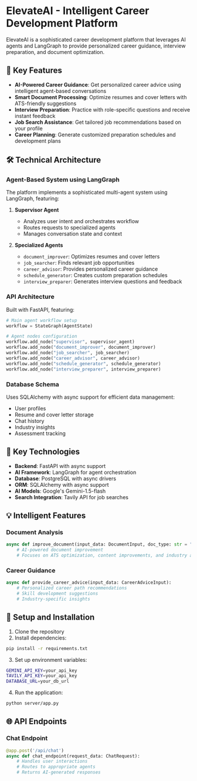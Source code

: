 # ElevateAI - Intelligent Career Development Platform

ElevateAI is a sophisticated career development platform that leverages AI agents and LangGraph to provide personalized career guidance, interview preparation, and document optimization.

## 🌟 Key Features

- **AI-Powered Career Guidance**: Get personalized career advice using intelligent agent-based conversations
- **Smart Document Processing**: Optimize resumes and cover letters with ATS-friendly suggestions
- **Interview Preparation**: Practice with role-specific questions and receive instant feedback
- **Job Search Assistance**: Get tailored job recommendations based on your profile
- **Career Planning**: Generate customized preparation schedules and development plans

## 🛠️ Technical Architecture

### Agent-Based System using LangGraph

The platform implements a sophisticated multi-agent system using LangGraph, featuring:

1. **Supervisor Agent**

   - Analyzes user intent and orchestrates workflow
   - Routes requests to specialized agents
   - Manages conversation state and context

2. **Specialized Agents**
   - `document_improver`: Optimizes resumes and cover letters
   - `job_searcher`: Finds relevant job opportunities
   - `career_advisor`: Provides personalized career guidance
   - `schedule_generator`: Creates custom preparation schedules
   - `interview_preparer`: Generates interview questions and feedback

### API Architecture

Built with FastAPI, featuring:

```python
# Main agent workflow setup
workflow = StateGraph(AgentState)

# Agent nodes configuration
workflow.add_node("supervisor", supervisor_agent)
workflow.add_node("document_improver", document_improver)
workflow.add_node("job_searcher", job_searcher)
workflow.add_node("career_advisor", career_advisor)
workflow.add_node("schedule_generator", schedule_generator)
workflow.add_node("interview_preparer", interview_preparer)
```

### Database Schema

Uses SQLAlchemy with async support for efficient data management:

- User profiles
- Resume and cover letter storage
- Chat history
- Industry insights
- Assessment tracking

## 🚀 Key Technologies

- **Backend**: FastAPI with async support
- **AI Framework**: LangGraph for agent orchestration
- **Database**: PostgreSQL with async drivers
- **ORM**: SQLAlchemy with async support
- **AI Models**: Google's Gemini-1.5-flash
- **Search Integration**: Tavily API for job searches

## 💡 Intelligent Features

### Document Analysis

```python
async def improve_document(input_data: DocumentInput, doc_type: str = "resume"):
    # AI-powered document improvement
    # Focuses on ATS optimization, content improvements, and industry alignment
```

### Career Guidance

```python
async def provide_career_advice(input_data: CareerAdviceInput):
    # Personalized career path recommendations
    # Skill development suggestions
    # Industry-specific insights
```

## 🔧 Setup and Installation

1. Clone the repository
2. Install dependencies:

```bash
pip install -r requirements.txt
```

3. Set up environment variables:

```bash
GEMINI_API_KEY=your_api_key
TAVILY_API_KEY=your_api_key
DATABASE_URL=your_db_url
```

4. Run the application:

```bash
python server/app.py
```

## 🌐 API Endpoints

### Chat Endpoint

```python
@app.post('/api/chat')
async def chat_endpoint(request_data: ChatRequest):
    # Handles user interactions
    # Routes to appropriate agents
    # Returns AI-generated responses
```
